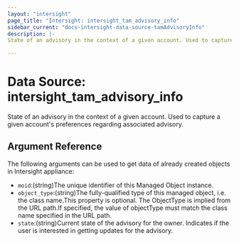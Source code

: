 ```yaml
---
layout: "intersight"
page_title: "Intersight: intersight_tam_advisory_info"
sidebar_current: "docs-intersight-data-source-tamAdvisoryInfo"
description: |-
State of an advisory in the context of a given account. Used to capture a given account's preferences regarding  associated advisory.

---
```


# Data Source: intersight_tam_advisory_info
State of an advisory in the context of a given account. Used to capture a given account's preferences regarding  associated advisory.

## Argument Reference
The following arguments can be used to get data of already created objects in Intersight appliance:
* `moid`:(string)The unique identifier of this Managed Object instance.
* `object_type`:(string)The fully-qualified type of this managed object, i.e. the class name.This property is optional. The ObjectType is implied from the URL path.If specified, the value of objectType must match the class name specified in the URL path.
* `state`:(string)Current state of the advisory for the owner. Indicates if the user is interested in getting updates for the advisory.
